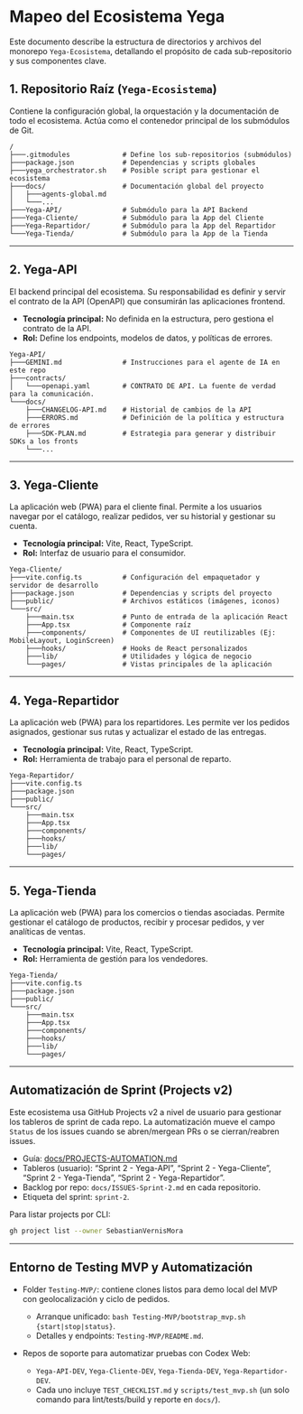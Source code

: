 # Mapeo del Ecosistema Yega

Este documento describe la estructura de directorios y archivos del monorepo `Yega-Ecosistema`, detallando el propósito de cada sub-repositorio y sus componentes clave.

## 1. Repositorio Raíz (`Yega-Ecosistema`)

Contiene la configuración global, la orquestación y la documentación de todo el ecosistema. Actúa como el contenedor principal de los submódulos de Git.

```
/
├───.gitmodules             # Define los sub-repositorios (submódulos)
├───package.json            # Dependencias y scripts globales
├───yega_orchestrator.sh    # Posible script para gestionar el ecosistema
├───docs/                   # Documentación global del proyecto
│   ├───agents-global.md
│   └───...
├───Yega-API/               # Submódulo para la API Backend
├───Yega-Cliente/           # Submódulo para la App del Cliente
├───Yega-Repartidor/        # Submódulo para la App del Repartidor
└───Yega-Tienda/            # Submódulo para la App de la Tienda
```

---

## 2. Yega-API

El backend principal del ecosistema. Su responsabilidad es definir y servir el contrato de la API (OpenAPI) que consumirán las aplicaciones frontend.

- **Tecnología principal:** No definida en la estructura, pero gestiona el contrato de la API.
- **Rol:** Define los endpoints, modelos de datos, y políticas de errores.

```
Yega-API/
├───GEMINI.md               # Instrucciones para el agente de IA en este repo
├───contracts/
│   └───openapi.yaml        # CONTRATO DE API. La fuente de verdad para la comunicación.
└───docs/
    ├───CHANGELOG-API.md    # Historial de cambios de la API
    ├───ERRORS.md           # Definición de la política y estructura de errores
    ├───SDK-PLAN.md         # Estrategia para generar y distribuir SDKs a los fronts
    └───...
```

---

## 3. Yega-Cliente

La aplicación web (PWA) para el cliente final. Permite a los usuarios navegar por el catálogo, realizar pedidos, ver su historial y gestionar su cuenta.

- **Tecnología principal:** Vite, React, TypeScript.
- **Rol:** Interfaz de usuario para el consumidor.

```
Yega-Cliente/
├───vite.config.ts          # Configuración del empaquetador y servidor de desarrollo
├───package.json            # Dependencias y scripts del proyecto
├───public/                 # Archivos estáticos (imágenes, iconos)
└───src/
    ├───main.tsx            # Punto de entrada de la aplicación React
    ├───App.tsx             # Componente raíz
    ├───components/         # Componentes de UI reutilizables (Ej: MobileLayout, LoginScreen)
    ├───hooks/              # Hooks de React personalizados
    ├───lib/                # Utilidades y lógica de negocio
    └───pages/              # Vistas principales de la aplicación
```

---

## 4. Yega-Repartidor

La aplicación web (PWA) para los repartidores. Les permite ver los pedidos asignados, gestionar sus rutas y actualizar el estado de las entregas.

- **Tecnología principal:** Vite, React, TypeScript.
- **Rol:** Herramienta de trabajo para el personal de reparto.

```
Yega-Repartidor/
├───vite.config.ts
├───package.json
├───public/
└───src/
    ├───main.tsx
    ├───App.tsx
    ├───components/
    ├───hooks/
    ├───lib/
    └───pages/
```

---

## 5. Yega-Tienda

La aplicación web (PWA) para los comercios o tiendas asociadas. Permite gestionar el catálogo de productos, recibir y procesar pedidos, y ver analíticas de ventas.

- **Tecnología principal:** Vite, React, TypeScript.
- **Rol:** Herramienta de gestión para los vendedores.

```
Yega-Tienda/
├───vite.config.ts
├───package.json
├───public/
└───src/
    ├───main.tsx
    ├───App.tsx
    ├───components/
    ├───hooks/
    ├───lib/
    └───pages/
```

---

## Automatización de Sprint (Projects v2)

Este ecosistema usa GitHub Projects v2 a nivel de usuario para gestionar los tableros de sprint de cada repo. La automatización mueve el campo `Status` de los issues cuando se abren/mergean PRs o se cierran/reabren issues.

- Guía: [docs/PROJECTS-AUTOMATION.md](./docs/PROJECTS-AUTOMATION.md)
- Tableros (usuario): “Sprint 2 - Yega-API”, “Sprint 2 - Yega-Cliente”, “Sprint 2 - Yega-Tienda”, “Sprint 2 - Yega-Repartidor”.
- Backlog por repo: `docs/ISSUES-Sprint-2.md` en cada repositorio.
- Etiqueta del sprint: `sprint-2`.

Para listar projects por CLI:

```bash
gh project list --owner SebastianVernisMora
```

---

## Entorno de Testing MVP y Automatización

- Folder `Testing-MVP/`: contiene clones listos para demo local del MVP con geolocalización y ciclo de pedidos.
  - Arranque unificado: `bash Testing-MVP/bootstrap_mvp.sh {start|stop|status}`.
  - Detalles y endpoints: `Testing-MVP/README.md`.

- Repos de soporte para automatizar pruebas con Codex Web:
  - `Yega-API-DEV`, `Yega-Cliente-DEV`, `Yega-Tienda-DEV`, `Yega-Repartidor-DEV`.
  - Cada uno incluye `TEST_CHECKLIST.md` y `scripts/test_mvp.sh` (un solo comando para lint/tests/build y reporte en `docs/`).
